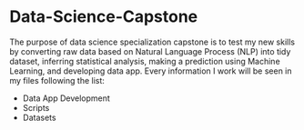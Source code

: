 # Data-Science-Capstone

The purpose of data science specialization capstone is to test my new skills by converting raw data based on Natural Language Process (NLP) into tidy dataset, inferring statistical analysis, making a prediction using Machine Learning, and developing data app. Every information I work will be seen in my files following the list:

-	Data App Development
- Scripts
- Datasets
